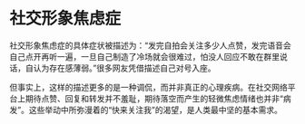 # 社交形象焦虑症

社交形象焦虑症的具体症状被描述为：“发完自拍会关注多少人点赞，发完语音会自己点开再听一遍，一旦自己制造了冷场就会很难过，怕没人回应不敢在群里说话，自认为存在感薄弱。”很多网友凭借描述自己对号入座。 

但事实上，这样的描述更多的是一种调侃，而并非真正的心理疾病。在社交网络平台上期待点赞、回复和转发并不羞耻，期待落空而产生的轻微焦虑情绪也并非“病发”。这些举动中所弥漫着的“快来关注我”的渴望，是人类最中坚的基本需求。